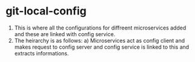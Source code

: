 # git-local-config

1) This is where all the configurations for diffreent microservices added and these are linked with config service.
2) The heirarchy is as follows:
      a) Microservices act as config client and makes request to config server and config service is linked to this and extracts informations.
      
